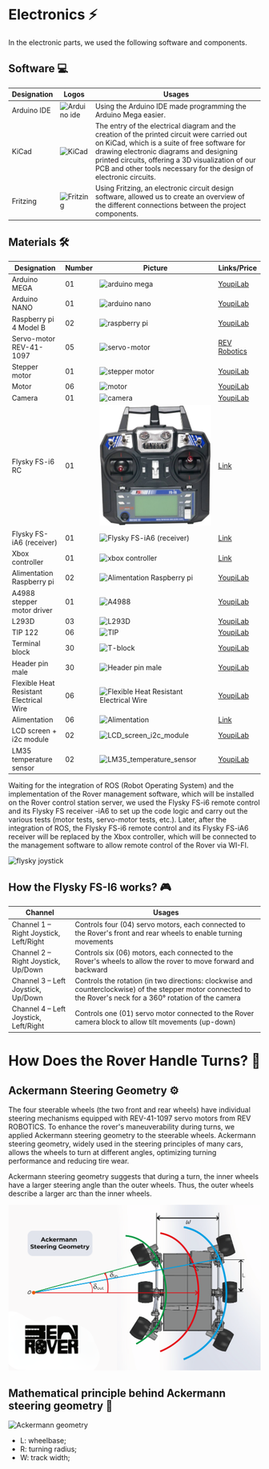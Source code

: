 # Electronics ⚡
In the electronic parts, we used the following software and components.

## Software 💻
| Designation | Logos | Usages |
| ------ | ------ | ------ |
| Arduino IDE | ![Arduino ide](https://raw.githubusercontent.com/iudhael/benrover-docs/electrical/Electrical/images/software/IDE%20arduino.jpeg) | Using the Arduino IDE made programming the Arduino Mega easier. |
| KiCad | ![KiCad](https://raw.githubusercontent.com/iudhael/benrover-docs/electrical/Electrical/images/software/Kicad_logo_new.png) | The entry of the electrical diagram and the creation of the printed circuit were carried out on KiCad, which is a suite of free software for drawing electronic diagrams and designing printed circuits, offering a 3D visualization of our PCB and other tools necessary for the design of electronic circuits. |
| Fritzing | ![Fritzing](https://raw.githubusercontent.com/iudhael/benrover-docs/electrical/Electrical/images/software/fritzing.png) | Using Fritzing, an electronic circuit design software, allowed us to create an overview of the different connections between the project components. |

## Materials 🛠️
| Designation | Number | Picture | Links/Price |
| ------ | ------ | ------ | ------ |
| Arduino MEGA | 01 | ![arduino mega](https://raw.githubusercontent.com/iudhael/benrover-docs/electrical/Electrical/images/materials/arduinomega.jpg) | [YoupiLab](https://youpilab.com/components/product/arduino-mega-2560) |
| Arduino NANO | 01 | ![arduino nano](https://raw.githubusercontent.com/iudhael/benrover-docs/electrical/Electrical/images/materials/arduino_nano.jpg) | [YoupiLab](https://youpilab.com/components/product/arduino-nano-ch340) |
| Raspberry pi 4 Model B | 02 | ![raspberry pi](https://raw.githubusercontent.com/iudhael/benrover-docs/electrical/Electrical/images/materials/raspberry.jpg) | [YoupiLab](https://youpilab.com/components/product/raspberry-pi4-model-ram-8giga) |
| Servo-motor REV-41-1097 | 05 | ![servo-motor](https://raw.githubusercontent.com/iudhael/benrover-docs/electrical/Electrical/images/materials/rev-41-1097.jpg) | [REV Robotics](https://www.revrobotics.com/rev-41-1097/) |
| Stepper motor | 01 | ![stepper motor](https://raw.githubusercontent.com/iudhael/benrover-docs/electrical/Electrical/images/materials/Moteur_pas_à_pas_Nema_17.png) | [YoupiLab](https://youpilab.com/components/product/moteur-pas-a-pas-nema-17-42hs48) |
| Motor | 06 | ![motor](https://raw.githubusercontent.com/iudhael/benrover-docs/electrical/Electrical/images/materials/motor.jpg) | [YoupiLab]() |
| Camera | 01 | ![camera](https://raw.githubusercontent.com/iudhael/benrover-docs/electrical/Electrical/images/materials/camera.jpg) | [YoupiLab]() |
| Flysky FS-i6 RC | 01 | ![Flysky FS-i6 RC](https://raw.githubusercontent.com/benrover-24/docs/main/docs/electronics/images/materials/flysky_tx.jpg) | [Link]() |
| Flysky FS-iA6 (receiver) | 01 | ![Flysky FS-iA6 (receiver)](https://raw.githubusercontent.com/iudhael/benrover-docs/electrical/Electrical/images/materials/receiver_flysky.jpg) | [Link]() |
| Xbox controller | 01 | ![xbox controller](https://raw.githubusercontent.com/iudhael/benrover-docs/electrical/Electrical/images/materials/mannette_xbox_fil_sansfil.jpg) | [Link]() |
| Alimentation Raspberry pi | 02 | ![Alimentation Raspberry pi](https://raw.githubusercontent.com/iudhael/benrover-docs/electrical/Electrical/images/materials/alimentation_raspberry_pi_sy8205.jpg) | [YoupiLab](https://youpilab.com/components/product/alimentation-raspberry-pi-sy8205) |
| A4988 stepper motor driver | 01 | ![A4988](https://raw.githubusercontent.com/iudhael/benrover-docs/electrical/Electrical/images/materials/A4988_Stepper_Motor_Driver.jpeg) | [YoupiLab](https://youpilab.com/components/product/a4988-stepper-motor-driver) |
| L293D | 03 | ![L293D](https://raw.githubusercontent.com/iudhael/benrover-docs/electrical/Electrical/images/materials/L293D.jpg) | [YoupiLab](https://youpilab.com/components/product/circuit-integre-l293d) |
| TIP 122 | 06 | ![TIP](https://raw.githubusercontent.com/iudhael/benrover-docs/electrical/Electrical/images/materials/TIP122.jpg) | [YoupiLab](https://youpilab.com/components/product/transistor-darlington-tip122) |
| Terminal block | 30 | ![T-block](https://raw.githubusercontent.com/iudhael/benrover-docs/electrical/Electrical/images/materials/T-block.jpg) | [YoupiLab](https://youpilab.com/components/product/bornier-2-broches) |
| Header pin male | 30 | ![Header pin male](https://raw.githubusercontent.com/iudhael/benrover-docs/electrical/Electrical/images/materials/arduinomega.jpg) | [YoupiLab]() |
| Flexible Heat Resistant Electrical Wire | 06 | ![Flexible Heat Resistant Electrical Wire](https://raw.githubusercontent.com/iudhael/benrover-docs/electrical/Electrical/images/materials/Fil_électrique_résistant_à_la_chaleur.jpg) | [YoupiLab](https://youpilab.com/components/product/fil-electrique-resistant-a-la-chaleur-jaune-metre) |
| Alimentation | 06 | ![Alimentation](https://raw.githubusercontent.com/iudhael/benrover-docs/electrical/Electrical/images/materials/batterie_de_moto.jpg) | [Link]() |
| LCD screen + i2c module | 02 | ![LCD_screen_i2c_module](https://raw.githubusercontent.com/iudhael/benrover-docs/electrical/Electrical/images/materials/lcd_modul_i2c.png) | [YoupiLab](https://youpilab.com/components/product/ecran-lcd-16x02-avec-iLink2c) |
| LM35 temperature sensor | 02 | ![LM35_temperature_sensor](https://raw.githubusercontent.com/iudhael/benrover-docs/electrical/Electrical/images/materials/lm35.jpg) | [YoupiLab](https://youpilab.com/components/product/capteur-de-temperature-lm35dz) |

Waiting for the integration of ROS (Robot Operating System) and the implementation of the Rover management software, which will be installed on the Rover control station server, we used the Flysky FS-i6 remote control and its Flysky FS receiver -iA6 to set up the code logic and carry out the various tests (motor tests, servo-motor tests, etc.). Later, after the integration of ROS, the Flysky FS-i6 remote control and its Flysky FS-iA6 receiver will be replaced by the Xbox controller, which will be connected to the management software to allow remote control of the Rover via WI-FI.

![flysky joystick](https://raw.githubusercontent.com/iudhael/benrover-docs/electrical/Electrical/images/fs-i6.gif)

## How the Flysky FS-I6 works? 🎮
| Channel | Usages |
| ------ | ------ |
| Channel 1 – Right Joystick, Left/Right | Controls four (04) servo motors, each connected to the Rover's front and rear wheels to enable turning movements |
| Channel 2 – Right Joystick, Up/Down | Controls six (06) motors, each connected to the Rover's wheels to allow the rover to move forward and backward |
| Channel 3 – Left Joystick, Up/Down | Controls the rotation (in two directions: clockwise and counterclockwise) of the stepper motor connected to the Rover's neck for a 360° rotation of the camera |
| Channel 4 – Left Joystick, Left/Right | Controls one (01) servo motor connected to the Rover camera block to allow tilt movements (up-down) |

# How Does the Rover Handle Turns? 🔄
## Ackermann Steering Geometry ⚙️

The four steerable wheels (the two front and rear wheels) have individual steering mechanisms equipped with REV-41-1097 servo motors from REV ROBOTICS. To enhance the rover's maneuverability during turns, we applied Ackermann steering geometry to the steerable wheels. Ackermann steering geometry, widely used in the steering principles of many cars, allows the wheels to turn at different angles, optimizing turning performance and reducing tire wear.

Ackermann steering geometry suggests that during a turn, the inner wheels have a larger steering angle than the outer wheels. Thus, the outer wheels describe a larger arc than the inner wheels.

![Ackermann geometry](https://raw.githubusercontent.com/BenRover-24/docs/electrical/Electrical/images/Ackermann-Steering-Geometry-for-Mars-Rover-with-rocker-bogie-suspension.png)

## Mathematical principle behind Ackermann steering geometry 📐
![Ackermann geometry](https://raw.githubusercontent.com/iudhael/benrover-docs/electrical/Electrical/images/formule_ackermann.png)

* L: wheelbase;
* R: turning radius;
* W: track width;
